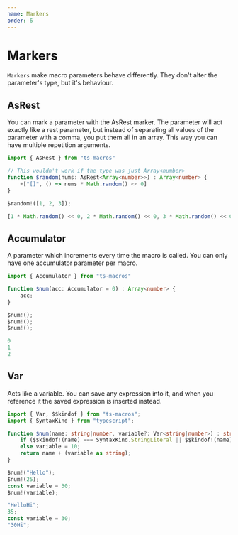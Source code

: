 ```yaml
---
name: Markers
order: 6
---
```


# Markers

`Markers` make macro parameters behave differently. They don't alter the parameter's type, but it's behaviour.

## AsRest

You can mark a parameter with the AsRest marker. The parameter will act exactly like a rest parameter, but instead of separating all values of the parameter with a comma, you put them all in an array. This way you can have multiple repetition arguments.

```ts --Macro
import { AsRest } from "ts-macros"

// This wouldn't work if the type was just Array<number>
function $random(nums: AsRest<Array<number>>) : Array<number> {
    +["[]", () => nums * Math.random() << 0]
} 
```
```ts --Call
$random!([1, 2, 3]);
```
```ts --Result
[1 * Math.random() << 0, 2 * Math.random() << 0, 3 * Math.random() << 0]
```

## Accumulator

A parameter which increments every time the macro is called. You can only have one accumulator parameter per macro.

```ts --Macro
import { Accumulator } from "ts-macros"

function $num(acc: Accumulator = 0) : Array<number> {
    acc;
}
```
```ts --Call
$num!();
$num!();
$num!();
```
```ts --Result
0
1
2
```

## Var

Acts like a variable. You can save any expression into it, and when you reference it the saved expression is inserted instead.

```ts --Macro
import { Var, $$kindof } from "ts-macros";
import { SyntaxKind } from "typescript";

function $num(name: string|number, variable?: Var<string|number>) : string  {
    if ($$kindof!(name) === SyntaxKind.StringLiteral || $$kindof!(name) === SyntaxKind.Identifier) variable = "Hi";
    else variable = 10;
    return name + (variable as string);
} 
```
```ts --Call
$num!("Hello");
$num!(25);
const variable = 30; 
$num!(variable);
```
```js --Result
"HelloHi";
35;
const variable = 30;
"30Hi";
```

